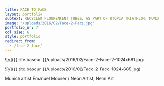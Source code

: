 ```yaml
---
title: FACE TO FACE
layout: portfolio
subtext: RECYCLED FLOURENCENT TUBES. AS PART OF UTOPIA TRIATHLON, MUNICH, 2014
image: "/uploads/2016/02/Face-2-Face.jpg"
portfolio_nr: 7
col_size: 6
style: portfolio
redirect_from:
  - /face-2-face/
---
```


![y]({{ site.baseurl }}/uploads/2016/02/Face-2-Face-2-1024x681.jpg)

![y]({{ site.baseurl }}/uploads/2016/02/Face-2-Face-1024x685.jpg)


Munich artist Emanuel Mooner / Neon Artist, Neon Art
